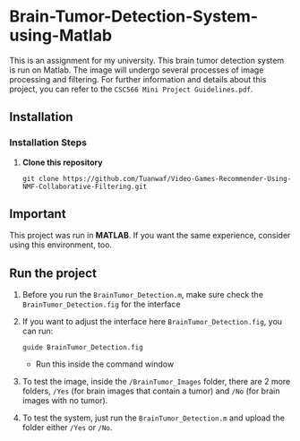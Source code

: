 # Brain-Tumor-Detection-System-using-Matlab

This is an assignment for my university. This brain tumor detection system is run on Matlab. The image will undergo several processes of image processing and filtering. For further information and details about this project, you can refer to the ```CSC566 Mini Project Guidelines.pdf```.

## Installation  

### Installation Steps  

1. **Clone this repository**
   
   ```
   git clone https://github.com/Tuanwaf/Video-Games-Recommender-Using-NMF-Collaborative-Filtering.git
   ```

## Important

This project was run in **MATLAB**. If you want the same experience, consider using this environment, too.

## Run the project

1. Before you run the ```BrainTumor_Detection.m```, make sure check the ```BrainTumor_Detection.fig``` for the interface
2. If you want to adjust the interface here ```BrainTumor_Detection.fig```, you can run:
   
   ```
   guide BrainTumor_Detection.fig
   ```
   - Run this inside the command window
     
4. To test the image, inside the ```/BrainTumor_Images``` folder, there are 2 more folders, ```/Yes``` (for brain images that contain a tumor) and ```/No``` (for brain images with no tumor).
5. To test the system, just run the ```BrainTumor_Detection.m``` and upload the folder either ```/Yes``` or ```/No```.
